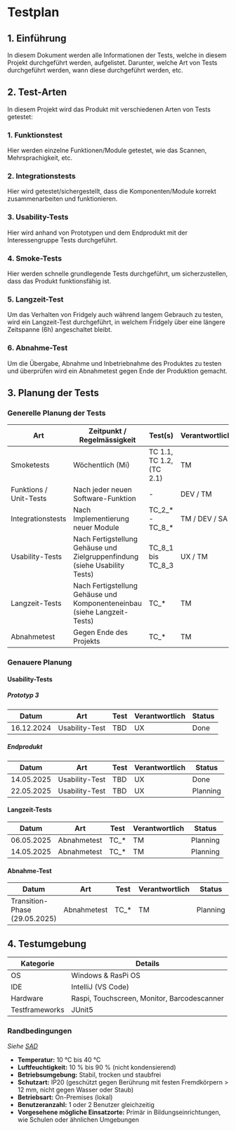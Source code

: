 # Testplan

## 1. Einführung
In diesem Dokument werden alle Informationen der Tests, welche in diesem Projekt durchgeführt werden, aufgelistet. Darunter, welche Art von Tests durchgeführt werden, wann diese durchgeführt werden, etc.

## 2. Test-Arten
In diesem Projekt wird das Produkt mit verschiedenen Arten von Tests getestet:

### 1. Funktionstest
Hier werden einzelne Funktionen/Module getestet, wie das Scannen, Mehrsprachigkeit, etc.

### 2. Integrationstests
Hier wird getestet/sichergestellt, dass die Komponenten/Module korrekt zusammenarbeiten und funktionieren.

### 3. Usability-Tests
Hier wird anhand von Prototypen und dem Endprodukt mit der Interessengruppe Tests durchgeführt.

### 4. Smoke-Tests
Hier werden schnelle grundlegende Tests durchgeführt, um sicherzustellen, dass das Produkt funktionsfähig ist.

### 5. Langzeit-Test
Um das Verhalten von Fridgely auch während langem Gebrauch zu testen, wird ein Langzeit-Test durchgeführt, in welchem Fridgely über eine längere Zeitspanne (6h) angeschaltet bleibt.

### 6. Abnahme-Test
Um die Übergabe, Abnahme und Inbetriebnahme des Produktes zu testen und überprüfen wird ein Abnahmetest gegen Ende der Produktion gemacht.

## 3. Planung der Tests

### Generelle Planung der Tests
| Art               | Zeitpunkt / Regelmässigkeit                     | Test(s)               | Verantwortlich | Status         |
|--------------------|------------------------------------|-----------------------|----------------|----------------|
| Smoketests         | Wöchentlich (Mi)                  | TC 1.1, TC 1.2, (TC 2.1) | TM             | Ongoing       |
| Funktions / Unit-Tests         | Nach jeder neuen Software-Funktion |            -           | DEV / TM             | Ongoing |
| Integrationstests  | Nach Implementierung neuer Module  | TC_2_* - TC_8_*       | TM / DEV / SA  | Ongoing       |
| Usability-Tests    | Nach Fertigstellung Gehäuse und Zielgruppenfindung (siehe Usability Tests) | TC_8_1 bis TC_8_3 | UX / TM        | Done / Planning       |
| Langzeit-Tests    | Nach Fertigstellung Gehäuse und Komponenteneinbau (siehe Langzeit-Tests) | TC_* |  TM        | Done        |
| Abnahmetest    | Gegen Ende des Projekts  | TC_* |  TM        | Planning        |

### Genauere Planung
#### Usability-Tests

##### Prototyp 3
| Datum       | Art            | Test | Verantwortlich | Status |
|-------------|----------------|------|----------------|--------|
| 16.12.2024  | Usability-Test | TBD  | UX             | Done   |

##### Endprodukt
| Datum       | Art            | Test | Verantwortlich | Status    |
|-------------|----------------|------|----------------|-----------|
| 14.05.2025  | Usability-Test | TBD  | UX       | Done  |
| 22.05.2025  | Usability-Test | TBD  | UX         | Planning  |

#### Langzeit-Tests
| Datum                        | Art          | Test | Verantwortlich | Status    |
|------------------------------|--------------|------|----------------|-----------|
| 06.05.2025 | Abnahmetest | TC_*  | TM             | Planning  |
| 14.05.2025 | Abnahmetest | TC_*  | TM             | Planning  |
#### Abnahme-Test

| Datum                        | Art          | Test | Verantwortlich | Status    |
|------------------------------|--------------|------|----------------|-----------|
| Transition-Phase (29.05.2025) | Abnahmetest | TC_*  | TM             | Planning  |

## 4. Testumgebung
| Kategorie       | Details                          |
|-----------------|----------------------------------|
| OS              | Windows & RasPi OS              |
| IDE             | IntelliJ (VS Code)              |
| Hardware        | Raspi, Touchscreen, Monitor, Barcodescanner |
| Testframeworks  | JUnit5                          |

### Randbedingungen
_Siehe [SAD](../SAD/02_architecture_constraints.md#betriebsbedingungen)_

- **Temperatur:** 10 °C bis 40 °C
- **Luftfeuchtigkeit:** 10 % bis 90 % (nicht kondensierend)
- **Betriebsumgebung:** Stabil, trocken und staubfrei
- **Schutzart:** IP20 (geschützt gegen Berührung mit festen Fremdkörpern > 12 mm, nicht gegen Wasser oder Staub)
- **Betriebsart:** On-Premises (lokal)
- **Benutzeranzahl:** 1 oder 2 Benutzer gleichzeitig
- **Vorgesehene mögliche Einsatzorte:** Primär in Bildungseinrichtungen, wie Schulen oder ähnlichen Umgebungen
